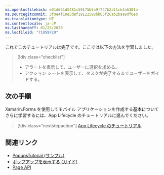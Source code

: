 ```yaml
---
ms.openlocfilehash: e01d661d5481c59175b5a9f747b2a11cb4a6301a
ms.sourcegitcommit: 3f0e4f10e5def19122588bb05f26ab2baa9df6eb
ms.translationtype: HT
ms.contentlocale: ja-JP
ms.lasthandoff: 01/23/2020
ms.locfileid: "71059720"
---
```

これでこのチュートリアルは完了です。ここでは以下の方法を学習しました。

> [!div class="checklist"]
>
> - アラートを表示して、ユーザーに選択を求める。
> - アクション シートを表示して、タスクが完了するまでユーザーをガイドする。

## <a name="next-steps"></a>次の手順

Xamarin.Forms を使用してモバイル アプリケーションを作成する基本についてさらに学習するには、App Lifecycle のチュートリアルに進んでください。

> [!div class="nextstepaction"]
> [App Lifecycle のチュートリアル](~/get-started/tutorials/app-lifecycle/index.yml)

## <a name="related-links"></a>関連リンク

- [PopupsTutorial (サンプル)](https://docs.microsoft.com/samples/xamarin/xamarin-forms-samples/getstarted-tutorials-popupstutorial/)
- [ポップアップを表示する (ガイド)](~/xamarin-forms/user-interface/pop-ups.md)
- [Page API](xref:Xamarin.Forms.Page)
